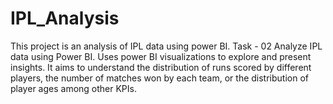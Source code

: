 # IPL_Analysis
This project is an analysis of IPL data using power BI. Task - 02  Analyze IPL data using Power BI. Uses power BI visualizations to explore and present insights. It aims to understand the distribution of runs scored by different players, the number of matches won by each team, or the distribution of player ages among other KPIs.
